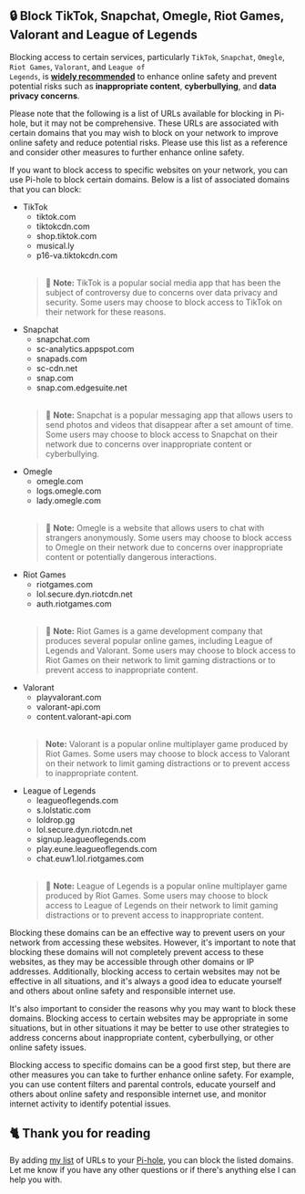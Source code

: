 ## 🔒 Block TikTok, Snapchat, Omegle, Riot Games, Valorant and League of Legends
Blocking access to certain services, particularly
<code>TikTok</code>, <code>Snapchat</code>, <code>Omegle</code>, <code>Riot Games</code>, <code>Valorant</code>, and <code>League of Legends</code>,
is <u><b>widely recommended</b></u> to enhance online safety and prevent potential risks such as
<strong>inappropriate content</strong>, <strong>cyberbullying</strong>, and <strong>data privacy concerns</strong>.

Please note that the following is a list of URLs available for blocking in Pi-hole, but it may not be comprehensive.
These URLs are associated with certain domains that you may wish to block on your network to improve online safety and reduce potential risks.
Please use this list as a reference and consider other measures to further enhance online safety.

If you want to block access to specific websites on your network, you can use Pi-hole to block certain domains.
Below is a list of associated domains that you can block:

- TikTok
  - tiktok.com
  - tiktokcdn.com
  - shop.tiktok.com
  - musical.ly
  - p16-va.tiktokcdn.com<br><br>
  > 📝 **Note:** TikTok is a popular social media app that has been the subject of controversy due to concerns over data privacy and security. Some users may choose to block access to TikTok on their network for these reasons.
- Snapchat
  - snapchat.com
  - sc-analytics.appspot.com
  - snapads.com
  - sc-cdn.net
  - snap.com
  - snap.com.edgesuite.net<br><br>
  > 📝 **Note:** Snapchat is a popular messaging app that allows users to send photos and videos that disappear after a set amount of time. Some users may choose to block access to Snapchat on their network due to concerns over inappropriate content or cyberbullying.
- Omegle
  - omegle.com
  - logs.omegle.com
  - lady.omegle.com<br><br>
  > 📝 **Note:** Omegle is a website that allows users to chat with strangers anonymously. Some users may choose to block access to Omegle on their network due to concerns over inappropriate content or potentially dangerous interactions.
- Riot Games
  - riotgames.com
  - lol.secure.dyn.riotcdn.net
  - auth.riotgames.com<br><br>
  > 📝 **Note:** Riot Games is a game development company that produces several popular online games, including League of Legends and Valorant. Some users may choose to block access to Riot Games on their network to limit gaming distractions or to prevent access to inappropriate content.
- Valorant
  - playvalorant.com
  - valorant-api.com
  - content.valorant-api.com<br><br>
  > **Note:** Valorant is a popular online multiplayer game produced by Riot Games. Some users may choose to block access to Valorant on their network to limit gaming distractions or to prevent access to inappropriate content.
- League of Legends
  - leagueoflegends.com
  - s.lolstatic.com
  - loldrop.gg
  - lol.secure.dyn.riotcdn.net
  - signup.leagueoflegends.com
  - play.eune.leagueoflegends.com
  - chat.euw1.lol.riotgames.com<br><br>
  > 📝 **Note:** League of Legends is a popular online multiplayer game produced by Riot Games. Some users may choose to block access to League of Legends on their network to limit gaming distractions or to prevent access to inappropriate content.

Blocking these domains can be an effective way to prevent users on your network from accessing these websites. However, it's important to note that blocking these domains will not completely prevent access to these websites, as they may be accessible through other domains or IP addresses. Additionally, blocking access to certain websites may not be effective in all situations, and it's always a good idea to educate yourself and others about online safety and responsible internet use.

It's also important to consider the reasons why you may want to block these domains. Blocking access to certain websites may be appropriate in some situations, but in other situations it may be better to use other strategies to address concerns about inappropriate content, cyberbullying, or other online safety issues.

Blocking access to specific domains can be a good first step, but there are other measures you can take to further enhance online safety. For example, you can use content filters and parental controls, educate yourself and others about online safety and responsible internet use, and monitor internet activity to identify potential issues.

## 🐈 Thank you for reading
By adding [my list](https://github.com/sefinek24/PiHole-Blocklist-Collection/blob/main/List.md) of URLs to your [Pi-hole](https://pi-hole.net), you can block the listed domains.
Let me know if you have any other questions or if there's anything else I can help you with.